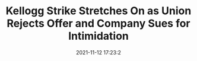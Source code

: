 ---
"title": "Kellogg Strike Stretches On as Union Rejects Offer and Company Sues for Intimidation"
"date": "2021-11-12 17:23:2"
"feed_name": "INDUSTRYWEEK"
"feed_website": "https://www.industryweek.com/"
"feed_rss": "https://www.industryweek.com/__rss/website-scheduled-content.xml?input=%7B%22sectionAlias%22%3A%22home%22%7D"
"link": "https://www.industryweek.com/talent/labor-employment-policy/article/21181148/kellogg-strike-stretches-on-as-union-rejects-offer-and-company-sues-for-intimidation"
"source": "None"
"file": "_posts/2021-1-1-fd91a35c0cb200d64668adb8628931ba6ab905c3.md"
"accident": "0"
"drilling": "0"
"dead": "0"
"injured": "0"
"arrested": "0"
"place": "unknown place"
"where": "unknown site"
"causes": "unknown"
"place_uri": "unknown place"
---